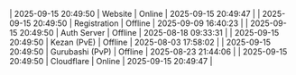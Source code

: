 | 2025-09-15 20:49:50 | Website | Online | 2025-09-15 20:49:47 |
| 2025-09-15 20:49:50 | Registration | Offline | 2025-09-09 16:40:23 |
| 2025-09-15 20:49:50 | Auth Server | Offline | 2025-08-18 09:33:31 |
| 2025-09-15 20:49:50 | Kezan (PvE) | Offline | 2025-08-03 17:58:02 |
| 2025-09-15 20:49:50 | Gurubashi (PvP) | Offline | 2025-08-23 21:44:06 |
| 2025-09-15 20:49:50 | Cloudflare | Online | 2025-09-15 20:49:47 |
